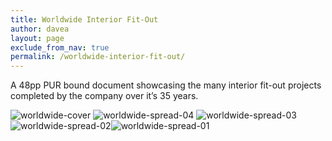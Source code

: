 ```yaml
---
title: Worldwide Interior Fit-Out
author: davea
layout: page
exclude_from_nav: true
permalink: /worldwide-interior-fit-out/
---
```

A 48pp PUR bound document showcasing the many interior fit-out projects completed by the company over it&#8217;s 35 years.

<img src="http://www.daveallengraphics.com/wp-content/uploads/2013/01/worldwide-cover.jpg" alt="worldwide-cover" />
<img src="http://www.daveallengraphics.com/wp-content/uploads/2013/01/worldwide-spread-04.jpg" alt="worldwide-spread-04" /> 
<img src="http://www.daveallengraphics.com/wp-content/uploads/2013/01/worldwide-spread-03.jpg" alt="worldwide-spread-03" /><img src="http://www.daveallengraphics.com/wp-content/uploads/2013/01/worldwide-spread-02.jpg" alt="worldwide-spread-02" /><img src="http://www.daveallengraphics.com/wp-content/uploads/2013/01/worldwide-spread-01.jpg" alt="worldwide-spread-01" />

 
